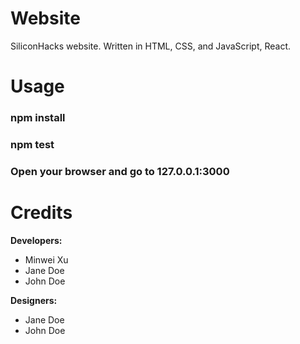 # Website
SiliconHacks website. Written in HTML, CSS, and JavaScript, React.

# Usage
### npm install
### npm test
### Open your browser and go to 127.0.0.1:3000

# Credits
**Developers:**
* Minwei Xu
* Jane Doe
* John Doe

**Designers:**
* Jane Doe
* John Doe
